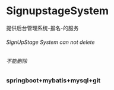 # SignupstageSystem  
提供后台管理系统-报名-的服务
###### SignUpStage  System can not delete
###### 不能删除

### springboot+mybatis+mysql+git
